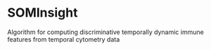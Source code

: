 # SOMInsight
Algorithm for computing discriminative temporally dynamic immune features from temporal cytometry data
